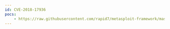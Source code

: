 ```yaml
---
id: CVE-2018-17936
pocs:
    - https://raw.githubusercontent.com/rapid7/metasploit-framework/master/modules/exploits/windows/nuuo/nuuo_cms_fu.rb
---
```

